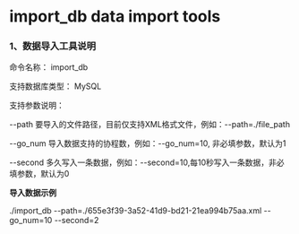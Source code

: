 # import_db data import tools

### 1、数据导入工具说明

命令名称：		import_db

支持数据库类型： MySQL

支持参数说明：

--path         要导入的文件路径，目前仅支持XML格式文件，例如：--path=./file_path

--go_num  导入数据支持的协程数，例如：--go_num=10,  非必填参数，默认为1

--second    多久写入一条数据，例如：--second=10,每10秒写入一条数据，非必填参数，默认为0

**导入数据示例**

./import_db --path=./655e3f39-3a52-41d9-bd21-21ea994b75aa.xml --go_num=10 --second=2

